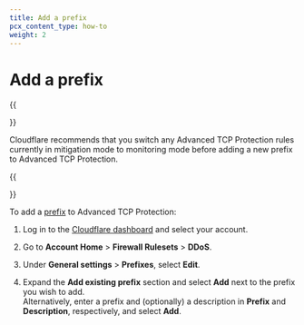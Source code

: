 ```yaml
---
title: Add a prefix
pcx_content_type: how-to
weight: 2
---
```


# Add a prefix

{{<Aside type="note" header="Before you start">}}

Cloudflare recommends that you switch any Advanced TCP Protection rules currently in mitigation mode to monitoring mode before adding a new prefix to Advanced TCP Protection.

{{</Aside>}}

To add a [prefix](/ddos-protection/tcp-protection/concepts/#prefixes) to Advanced TCP Protection:

1. Log in to the [Cloudflare dashboard](https://dash.cloudflare.com) and select your account.

2. Go to **Account Home** > **Firewall Rulesets** > **DDoS**.

3. Under **General settings** > **Prefixes**, select **Edit**.

4. Expand the **Add existing prefix** section and select **Add** next to the prefix you wish to add.<br>
Alternatively, enter a prefix and (optionally) a description in **Prefix** and **Description**, respectively, and select **Add**.
